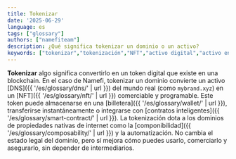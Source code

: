 ```yaml
---
title: Tokenizar
date: '2025-06-29'
language: es
tags: ["glossary"]
authors: ["namefiteam"]
description: ¿Qué significa tokenizar un dominio o un activo?
keywords: ["tokenizar","tokenización","NFT","activo digital","activo en cadena"]
---
```



**Tokenizar** algo significa convertirlo en un token digital que existe en una blockchain. En el caso de Namefi, tokenizar un dominio convierte un activo [DNS]({{ '/es/glossary/dns/' | url }}) del mundo real (como `mybrand.xyz`) en un [NFT]({{ '/es/glossary/nft/' | url }}) comerciable y programable. Este token puede almacenarse en una [billetera]({{ '/es/glossary/wallet/' | url }}), transferirse instantáneamente o integrarse con [contratos inteligentes]({{ '/es/glossary/smart-contract/' | url }}). La tokenización dota a los dominios de propiedades nativas de internet como la [componibilidad]({{ '/es/glossary/composability/' | url }}) y la automatización. No cambia el estado legal del dominio, pero sí mejora cómo puedes usarlo, comerciarlo y asegurarlo, sin depender de intermediarios.